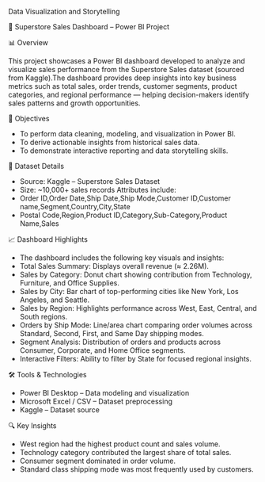 Data Visualization and Storytelling

🏪 Superstore Sales Dashboard – Power BI Project

 📊 Overview
 
 This project showcases a Power BI dashboard developed to analyze and visualize sales performance from the Superstore Sales dataset (sourced from Kaggle).The dashboard provides deep insights into key business metrics such as total sales, order trends, customer segments, product categories, and regional performance — helping decision-makers identify sales patterns and growth opportunities.

🎯 Objectives
* To perform data cleaning, modeling, and visualization in Power BI.
* To derive actionable insights from historical sales data.
* To demonstrate interactive reporting and data storytelling skills.

🧩 Dataset Details

* Source: Kaggle – Superstore Sales Dataset
* Size: ~10,000+ sales records
Attributes include:
* Order ID,Order Date,Ship Date,Ship Mode,Customer ID,Customer name,Segment,Country,City,State
* Postal Code,Region,Product ID,Category,Sub-Category,Product Name,Sales

📈 Dashboard Highlights
* The dashboard includes the following key visuals and insights:
* Total Sales Summary: Displays overall revenue (≈ 2.26M).
* Sales by Category: Donut chart showing contribution from Technology, Furniture, and Office Supplies.
* Sales by City: Bar chart of top-performing cities like New York, Los Angeles, and Seattle.
* Sales by Region: Highlights performance across West, East, Central, and South regions.
* Orders by Ship Mode: Line/area chart comparing order volumes across Standard, Second, First, and Same Day shipping modes.
* Segment Analysis: Distribution of orders and products across Consumer, Corporate, and Home Office segments.
* Interactive Filters: Ability to filter by State for focused regional insights.

🛠️ Tools & Technologies
* Power BI Desktop – Data modeling and visualization
* Microsoft Excel / CSV – Dataset preprocessing
* Kaggle – Dataset source

🔍 Key Insights
* West region had the highest product count and sales volume.
* Technology category contributed the largest share of total sales.
* Consumer segment dominated in order volume.
* Standard class shipping mode was most frequently used by customers.
